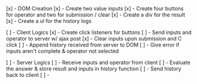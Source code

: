 [x] - DOM Creation
    [x] - Create two value inputs
    [x] - Create four buttons for operator and two for submission / clear
    [x] - Create a div for the result
    [x] - Create a ul for the history logs

[ ] - Client Logics
    [x] - Create click listeners for buttons
    [ ] - Send inputs and operator to server w/ ajax post
    [x] - Clear inputs upon submission and C click
    [ ] - Append history received from server to DOM
    [ ] - Give error if inputs aren't complete & operator not selected

[ ] - Server Logics
    [ ] - Receive inputs and operator from client
    [ ] - Evaluate the answer & store result and inputs in history function
    [ ] - Send history back to client
    [ ] - 

